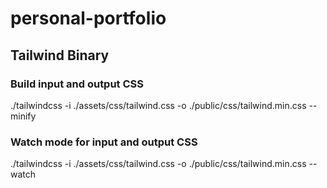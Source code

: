 # personal-portfolio


## Tailwind Binary

### Build input and output CSS

./tailwindcss -i ./assets/css/tailwind.css -o ./public/css/tailwind.min.css --minify

### Watch mode for input and output CSS

./tailwindcss -i ./assets/css/tailwind.css -o ./public/css/tailwind.min.css --watch
